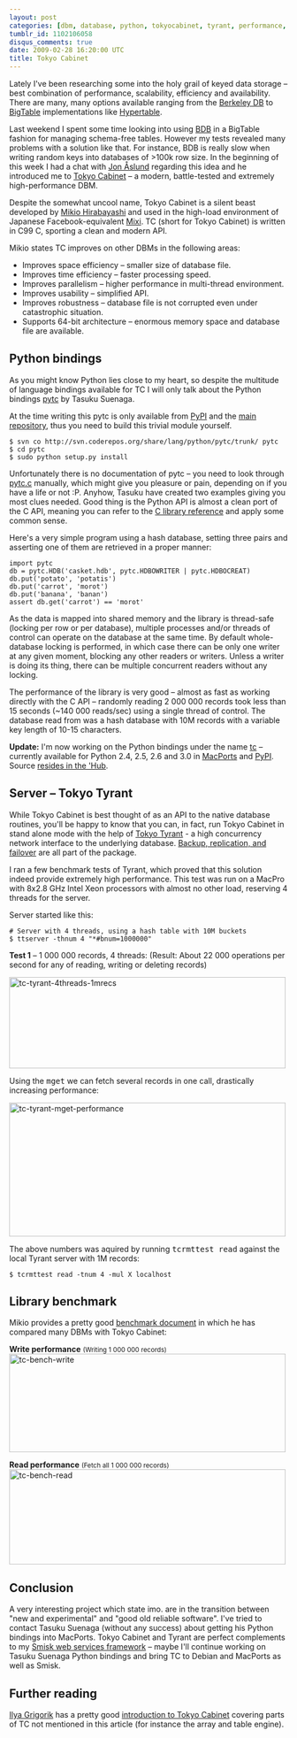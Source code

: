 ```yaml
---
layout: post
categories: [dbm, database, python, tokyocabinet, tyrant, performance, software]
tumblr_id: 1102106058
disqus_comments: true
date: 2009-02-28 16:20:00 UTC
title: Tokyo Cabinet
---
```


Lately I've been researching some into the holy grail of keyed data storage – best combination of performance, scalability, efficiency and availability. There are many, many options available ranging from the <a href="http://en.wikipedia.org/wiki/Berkeley_DB">Berkeley DB</a> to <a href="http://labs.google.com/papers/bigtable.html">BigTable</a> implementations like <a href="http://hypertable.org/">Hypertable</a>.

Last weekend I spent some time looking into using <a href="http://en.wikipedia.org/wiki/Berkeley_DB">BDB</a> in a BigTable fashion for managing schema-free tables. However my tests revealed many problems with a solution like that. For instance, BDB is really slow when writing random keys into databases of >100k row size. In the beginning of this week I had a chat with <a href="http://jon.aslund.org/">Jon Åslund</a> regarding this idea and he introduced me to <a href="http://tokyocabinet.sourceforge.net/index.html">Tokyo Cabinet</a> – a modern, battle-tested and extremely high-performance DBM.

Despite the somewhat uncool name, Tokyo Cabinet is a silent beast developed by <a href="http://alpha.mixi.co.jp/blog/?author=3">Mikio Hirabayashi</a> and used in the high-load environment of Japanese Facebook-equivalent <a href="http://mixi.co.jp/">Mixi</a>. TC (short for Tokyo Cabinet) is written in C99 C, sporting a clean and modern API.

Mikio states TC improves on other DBMs in the following areas:
<ul>
<li>Improves space efficiency – smaller size of database file.</li>
<li>Improves time efficiency – faster processing speed.</li>
<li>Improves parallelism – higher performance in multi-thread environment.</li>
<li>Improves usability – simplified API.</li>
<li>Improves robustness – database file is not corrupted even under catastrophic situation.</li>
<li>Supports 64-bit architecture – enormous memory space and database file are available.</li>
</ul>

<!--more-->

## Python bindings

As you might know Python lies close to my heart, so despite the multitude of language bindings available for TC I will only talk about the Python bindings <a href="http://coderepos.org/share/wiki/PyTC">pytc</a> by Tasuku Suenaga.

At the time writing this pytc is only available from <a href="http://pypi.python.org/pypi/pytc/">PyPI</a> and the <a href="http://svn.coderepos.org/share/lang/python/pytc/">main repository</a>, thus you need to build this trivial module yourself.

    $ svn co http://svn.coderepos.org/share/lang/python/pytc/trunk/ pytc
    $ cd pytc
    $ sudo python setup.py install

Unfortunately there is no documentation of pytc – you need to look through <a href="http://svn.coderepos.org/share/lang/python/pytc/trunk/pytc.c">pytc.c</a> manually, which might give you pleasure or pain, depending on if you have a life or not :P. Anyhow, Tasuku have created two examples giving you most clues needed. Good thing is the Python API is almost a clean port of the C API, meaning you can refer to the <a href="http://tokyocabinet.sourceforge.net/spex-en.html">C library reference</a> and apply some common sense.

Here's a very simple program using a hash database, setting three pairs and asserting one of them are retrieved in a proper manner:

    import pytc
    db = pytc.HDB('casket.hdb', pytc.HDBOWRITER | pytc.HDBOCREAT)
    db.put('potato', 'potatis')
    db.put('carrot', 'morot')
    db.put('banana', 'banan')
    assert db.get('carrot') == 'morot'

As the data is mapped into shared memory and the library is thread-safe (locking per row or per database), multiple processes and/or threads of control can operate on the database at the same time. By default whole-database locking is performed, in which case there can be only one writer at any given moment, blocking any other readers or writers. Unless a writer is doing its thing, there can be multiple concurrent readers without any locking.

The performance of the library is very good – almost as fast as working directly with the C API – randomly reading 2 000 000 records took less than 15 seconds (~140 000 reads/sec) using a single thread of control. The database read from was a hash database with 10M records with a variable key length of 10-15 characters.

<b>Update:</b> I'm now working on the Python bindings under the name <a href="http://github.com/rsms/tc">tc</a> – currently available for Python 2.4, 2.5, 2.6 and 3.0 in <a href="http://www.macports.org/">MacPorts</a> and <a href="http://pypi.python.org/pypi/tc">PyPI</a>. Source <a href="http://github.com/rsms/tc">resides in the 'Hub</a>.

## Server – Tokyo Tyrant

While Tokyo Cabinet is best thought of as an API to the native database routines, you'll be happy to know that you can, in fact, run Tokyo Cabinet in stand alone mode with the help of <a href="http://tokyocabinet.sourceforge.net/tyrantdoc/">Tokyo Tyrant</a> - a high concurrency network interface to the underlying database. <a href="http://tokyocabinet.sourceforge.net/tyrantdoc/#tutorial">Backup, replication, and failover</a> are all part of the package.

I ran a few benchmark tests of Tyrant, which proved that this solution indeed provide extremely high performance. This test was run on a MacPro with 8x2.8 GHz Intel Xeon processors with almost no other load, reserving 4 threads for the server.

Server started like this:

    # Server with 4 threads, using a hash table with 10M buckets
    $ ttserver -thnum 4 "*#bnum=1000000"

<b>Test 1</b> – 1 000 000 records, 4 threads:
(Result: About 22 000 operations per second for any of reading, writing or deleting records)

<img src="/attachments/2009/02/tc-tyrant-4threads-1mrecs.png" alt="tc-tyrant-4threads-1mrecs" title="tc-tyrant-4threads-1mrecs" width="500" height="165" class="alignnone size-full wp-image-1248" />

Using the <tt>mget</tt> we can fetch several records in one call, drastically increasing performance:

<a href="/attachments/2009/02/tc-tyrant-mget-performance.pdf"><img src="/attachments/2009/02/tc-tyrant-mget-performance.png" alt="tc-tyrant-mget-performance" title="tc-tyrant-mget-performance" width="500" height="242" class="alignnone size-full wp-image-1251" /></a>

The above numbers was aquired by running <tt>tcrmttest read</tt> against the local Tyrant server with 1M records:

    $ tcrmttest read -tnum 4 -mul X localhost

<h2>Library benchmark</h2>
Mikio provides a pretty good <a href="http://tokyocabinet.sourceforge.net/benchmark.pdf">benchmark document</a> in which he has compared many DBMs with Tokyo Cabinet:

<b>Write performance</b> <small>(Writing 1 000 000 records)</small>
<a class="img" href="http://tokyocabinet.sourceforge.net/benchmark.pdf"><img src="/attachments/2009/02/tc-bench-write.png" alt="tc-bench-write" title="tc-bench-write" width="500" height="178" class="alignnone size-full wp-image-1242" /></a>

<b>Read performance</b> <small>(Fetch all 1 000 000 records)</small>
<a class="img" href="http://tokyocabinet.sourceforge.net/benchmark.pdf"><img src="/attachments/2009/02/tc-bench-read.png" alt="tc-bench-read" title="tc-bench-read" width="500" height="172" class="alignnone size-full wp-image-1241" /></a>

## Conclusion

A very interesting project which state imo. are in the transition between "new and experimental" and "good old reliable software". I've tried to contact Tasuku Suenaga (without any success) about getting his Python bindings into MacPorts. Tokyo Cabinet and Tyrant are perfect complements to my <a href="http://python-smisk.org/">Smisk web services framework</a> – maybe I'll continue working on Tasuku Suenaga Python bindings and bring TC to Debian and MacPorts as well as Smisk.

## Further reading

<a href="http://www.igvita.com/">Ilya Grigorik</a> has a pretty good <a href="http://www.igvita.com/2009/02/13/tokyo-cabinet-beyond-key-value-store/">introduction to Tokyo Cabinet</a> covering parts of TC not mentioned in this article (for instance the array and table engine).
